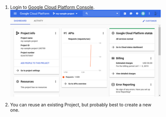 1. Login to [Google Cloud Platform Console](https://console.cloud.google.com). 
![GCP Console Screenshot](assets/gcp-console.png)

2. You can reuse an existing Project, but probably best to create a new one.
